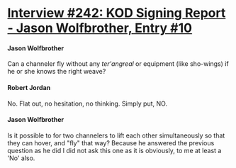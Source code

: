 # [Interview #242: KOD Signing Report - Jason Wolfbrother, Entry #10](https://www.theoryland.com/intvmain.php?i=242#10)

#### Jason Wolfbrother

Can a channeler fly without any
*ter'angreal*
or equipment (like sho-wings) if he or she knows the right weave?

#### Robert Jordan

No. Flat out, no hesitation, no thinking. Simply put, NO.

#### Jason Wolfbrother

Is it possible to for two channelers to lift each other simultaneously so that they can hover, and "fly" that way? Because he answered the previous question as he did I did not ask this one as it is obviously, to me at least a 'No' also.

